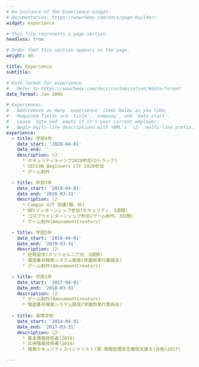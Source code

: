 ```yaml
---
# An instance of the Experience widget.
# Documentation: https://wowchemy.com/docs/page-builder/
widget: experience

# This file represents a page section.
headless: true

# Order that this section appears on the page.
weight: 40

title: Experience
subtitle:

# Date format for experience
#   Refer to https://wowchemy.com/docs/customization/#date-format
date_format: Jan 2006

# Experiences.
#   Add/remove as many `experience` items below as you like.
#   Required fields are `title`, `company`, and `date_start`.
#   Leave `date_end` empty if it's your current employer.
#   Begin multi-line descriptions with YAML's `|2-` multi-line prefix.
experience:
  - title: 学部4年
    date_start: '2020-04-01'
    date_end: ''
    description: |2-
      * セキュリティキャンプ2020参加(Dトラック)
      * SECCON Beginners CTF 2020参加
      * ゲーム制作

  - title: 学部3年
    date_start: '2019-04-01'
    date_end: '2020-03-31'
    description: |2-
      * Campus OJT 受講(春、秋)
      * NECインターンシップ参加(セキュリティ、2週間)
      * コロプラインターンシップ参加(ゲーム制作、3日間)
      * ゲーム制作(AmusementCreators)

  - title: 学部2年
    date_start: '2018-04-01'
    date_end: '2019-03-31'
    description: |2-
      * 短期留学(カリフォルニア州、3週間)
      * 電話番号検索システム開発(学園祭実行委員会)
      * ゲーム制作(AmusementCreators)

  - title: 学部1年
    date_start: '2017-04-01'
    date_end: '2018-03-31'
    description: |2-
      * ゲーム制作(AmusementCreators)
      * 電話番号検索システム開発(学園祭実行委員会)
        
  - title: 高等学校
    date_start: '2014-04-01'
    date_end: '2017-03-31'
    description: |2-
      * 基本情報技術者(2016)
      * 応用情報技術者(2016)
      * 情報セキュリティスペシャリスト(現:情報処理安全確保支援士)合格(2017)

---
```

